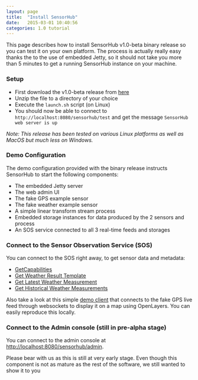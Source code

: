 ```yaml
---
layout: page
title:  "Install SensorHub"
date:   2015-03-01 10:40:56
categories: 1.0 tutorial
---
```


This page describes how to install SensorHub v1.0-beta binary release so you can test it on your own platform. The process is actually really easy thanks the to the use of embedded Jetty, so it should not take you more than 5 minutes to get a running SensorHub instance on your machine.

### Setup

  * First download the v1.0-beta release from [here](https://github.com/sensiasoft/sensorhub/releases)
  * Unzip the file to a directory of your choice
  * Execute the `launch.sh` script (on Linux)
  * You should now be able to connect to `http://localhost:8080/sensorhub/test` and get the message `SensorHub web server is up`
  
*Note: This release has been tested on various Linux platforms as well as MacOS but much less on Windows.*


### Demo Configuration

The demo configuration provided with the binary release instructs SensorHub to start the following components:

  * The embedded Jetty server
  * The web admin UI
  * The fake GPS example sensor
  * The fake weather example sensor
  * A simple linear transform stream process
  * Embedded storage instances for data produced by the 2 sensors and process
  * An SOS service connected to all 3 real-time feeds and storages


### Connect to the Sensor Observation Service (SOS)

You can connect to the SOS right away, to get sensor data and metadata:

  * [GetCapabilities](http://localhost:8080/sensorhub/sos?service=SOS&version=2.0&request=GetCapabilities)
  * [Get Weather Result Template](http://localhost:8080/sensorhub/sos?service=SOS&version=2.0&request=GetResultTemplate&offering=urn:mysos:offering03&observedProperty=http://sensorml.com/ont/swe/property/Weather)
  * [Get Latest Weather Measurement](http://localhost:8080/sensorhub/sos?service=SOS&version=2.0&request=GetResult&offering=urn:mysos:offering03&observedProperty=http://sensorml.com/ont/swe/property/Weather&temporalFilter=phenomenonTime,now)
  * [Get Historical Weather Measurements](http://localhost:8080/sensorhub/sos?service=SOS&version=2.0&request=GetResult&offering=urn:mysos:offering03&observedProperty=http://sensorml.com/ont/swe/property/Weather&temporalFilter=phenomenonTime,2015-01-01/now)
  
Also take a look at this simple [demo client](http://sensiasoft.net:8181/osm_client_websockets.html) that connects to the fake GPS live feed through websockets to display it on a map using OpenLayers. You can easily reproduce this locally.


### Connect to the Admin console (still in pre-alpha stage)

You can connect to the admin console at [http://localhost:8080/sensorhub/admin](http://localhost:8080/sensorhub/admin).

Please bear with us as this is still at very early stage. Even though this component is not as mature as the rest of the software, we still wanted to show it to you
